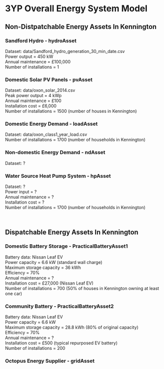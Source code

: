 # 3YP Overall Energy System Model

## Non-Distpatchable Energy Assets In Kennington

### Sandford Hydro - hydroAsset
Dataset: data/Sandford_hydro_generation_30_min_date.csv
<br />
Power output = 450 kW
<br />
Annual maintenance = £100,000
<br />
Number of installations = 1

### Domestic Solar PV Panels - pvAsset
Dataset: data/oxon_solar_2014.csv
<br />
Peak power output = 4 kWp
<br />
Annual maintenance = £100
<br />
Installation cost = £6,000
<br />
Number of installations = 1500 (number of houses in Kennington)

### Domestic Energy Demand - loadAsset
Dataset: data/oxon_class1_year_load.csv
<br />
Number of installations = 1700 (number of households in Kennington)

### Non-domestic Energy Demand - ndAsset
Dataset: ?

### Water Source Heat Pump System - hpAsset
Dataset: ?
<br />
Power input = ?
<br />
Annual maintenance = ?
<br />
Installation cost = ?
<br />
Number of installations = 1700 (number of households in Kennington)

<br />

## Dispatchable Energy Assets In Kennington

### Domestic Battery Storage - PracticalBatteryAsset1
Battery data: Nissan Leaf EV
<br />
Power capacity = 6.6 kW (standard wall charge)
<br />
Maximum storage capacity = 36 kWh
<br />
Efficiency = 70%
<br />
Annual maintenance = ?
<br />
Installation cost = £27,000 (Nissan Leaf EV)
<br />
Number of installations = 700 (50% of houses in Kennington owning at least one car)

### Community Battery - PracticalBatteryAsset2
Battery data: Nissan Leaf EV
<br />
Power capacity = 6.6 kW
<br />
Maximum storage capacity = 28.8 kWh (80% of original capacity)
<br />
Efficiency = 70%
<br />
Annual maintenance = ?
<br />
Installation cost = £500 (typical repurposed EV battery)
<br />
Number of installations = 200

### Octopus Energy Supplier - gridAsset

<br />


